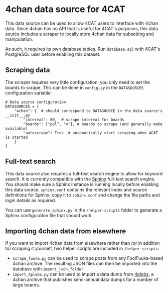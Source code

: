 # 4chan data source for 4CAT

This data source can be used to allow 4CAT users to interface with 4chan data.
Since 4chan has no API that is useful for 4CAT's purposes, this data source 
includes a scraper to locally store 4chan data for subsetting and manipulation.

As such, it requires its own database tables. Run `database.sql` with 4CAT's
PostgreSQL user before enabling this dataset.

## Scraping data
The scraper requires very little configuration; you only need to set the boards
to scrape. This can be done in `config.py` in the `DATASOURCES` configuration
variable:

```
# Data source configuration
DATASOURCES = {
	"4chan": {  # should correspond to DATASOURCE in the data source's __init__.py
		"interval": 60,  # scrape interval for boards
		"boards": ["pol", "v"], # boards to scrape (and generally make available)
        "autoscrape": True  # automatically start scraping when 4CAT is started
	}
}
```

## Full-text search
This data source also requires a full-text search engine to allow for keyword
search. It is currently compatible with the [Sphinx](https://sphinxsearch.com)
full-text search engine. You should make sure a Sphinx instance is running 
locally before enabling this data source. `sphinx.conf` contains the relevant
index and source definitions for Sphinx; copy it to `sphinx.conf` and change 
the file paths and login details as required.

You can use `generate_sphinx.py` in the `/helper-scripts` folder to generate
a Sphinx configuration file that should work.

## Importing 4chan data from elsewhere
If you want to import 4chan data from elsewhere rather than (or in addition to)
scraping it yourself, two helper scripts are included in `/helper-scripts`:

* `scrape_fuuka.py` can be used to scrape posts from any FoolFuuka-based 4chan
  archive. The resulting JSON files can then be imported into the database with
  `import_json_folder`.
* `import_4plebs.py` can be used to import a data dump from 
  [4plebs](http://4plebs.org), a 4chan archive that publishes semi-annual data
  dumps for a number of large boards. 
